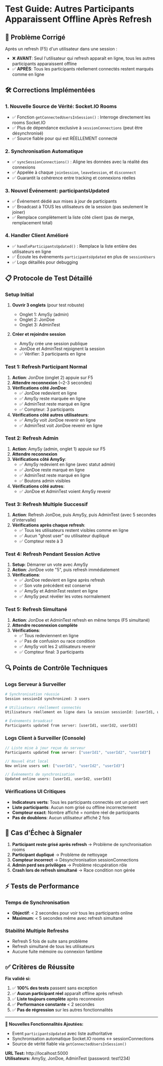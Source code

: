 # Test Guide: Autres Participants Apparaissent Offline Après Refresh

## 🎯 Problème Corrigé
Après un refresh (F5) d'un utilisateur dans une session :
- ❌ **AVANT**: Seul l'utilisateur qui refresh apparaît en ligne, tous les autres participants apparaissent offline
- ✅ **APRÈS**: Tous les participants réellement connectés restent marqués comme en ligne

## 🛠️ Corrections Implémentées

### 1. **Nouvelle Source de Vérité: Socket.IO Rooms**
- ✅ Fonction `getConnectedUsersInSession()` : Interroge directement les rooms Socket.IO
- ✅ Plus de dépendance exclusive à `sessionConnections` (peut être désynchronisé)
- ✅ Source fiable pour qui est RÉELLEMENT connecté

### 2. **Synchronisation Automatique**
- ✅ `syncSessionConnections()` : Aligne les données avec la réalité des connexions
- ✅ Appelée à chaque `joinSession`, `leaveSession`, et `disconnect`
- ✅ Guarantit la cohérence entre tracking et connexions réelles

### 3. **Nouvel Événement: participantsUpdated**
- ✅ Événement dédié aux mises à jour de participants
- ✅ Broadcast à TOUS les utilisateurs de la session (pas seulement le joiner)
- ✅ Remplace complètement la liste côté client (pas de merge, remplacement total)

### 4. **Handler Client Amélioré**
- ✅ `handleParticipantsUpdated()` : Remplace la liste entière des utilisateurs en ligne
- ✅ Écoute les événements `participantsUpdated` en plus de `sessionUsers`
- ✅ Logs détaillés pour debugging

## 📋 Protocole de Test Détaillé

### Setup Initial
1. **Ouvrir 3 onglets** (pour test robuste)
   - Onglet 1: AmySy (admin)
   - Onglet 2: JonDoe  
   - Onglet 3: AdminTest

2. **Créer et rejoindre session**
   - AmySy crée une session publique
   - JonDoe et AdminTest rejoignent la session
   - ✅ Vérifier: 3 participants en ligne

### Test 1: Refresh Participant Normal
1. **Action**: JonDoe (onglet 2) appuie sur F5
2. **Attendre reconnexion** (~2-3 secondes)
3. **Vérifications côté JonDoe**:
   - ✅ JonDoe redevient en ligne
   - ✅ AmySy reste marquée en ligne  
   - ✅ AdminTest reste marqué en ligne
   - ✅ Compteur: 3 participants
4. **Vérifications côté autres utilisateurs**:
   - ✅ AmySy voit JonDoe revenir en ligne
   - ✅ AdminTest voit JonDoe revenir en ligne

### Test 2: Refresh Admin
1. **Action**: AmySy (admin, onglet 1) appuie sur F5
2. **Attendre reconnexion**
3. **Vérifications côté AmySy**:
   - ✅ AmySy redevient en ligne (avec statut admin)
   - ✅ JonDoe reste marqué en ligne
   - ✅ AdminTest reste marqué en ligne
   - ✅ Boutons admin visibles
4. **Vérifications côté autres**:
   - ✅ JonDoe et AdminTest voient AmySy revenir

### Test 3: Refresh Multiple Successif
1. **Action**: Refresh JonDoe, puis AmySy, puis AdminTest (avec 5 secondes d'intervalle)
2. **Vérifications après chaque refresh**:
   - ✅ Tous les utilisateurs restent visibles comme en ligne
   - ✅ Aucun "ghost user" ou utilisateur dupliqué
   - ✅ Compteur reste à 3

### Test 4: Refresh Pendant Session Active
1. **Setup**: Démarrer un vote avec AmySy
2. **Action**: JonDoe vote "5", puis refresh immédiatement
3. **Vérifications**:
   - ✅ JonDoe redevient en ligne après refresh
   - ✅ Son vote précédent est conservé
   - ✅ AmySy et AdminTest restent en ligne
   - ✅ AmySy peut révéler les votes normalement

### Test 5: Refresh Simultané
1. **Action**: JonDoe et AdminTest refresh en même temps (F5 simultané)
2. **Attendre reconnexion complète**
3. **Vérifications**:
   - ✅ Tous redeviennent en ligne
   - ✅ Pas de confusion ou race condition
   - ✅ AmySy voit les 2 utilisateurs revenir
   - ✅ Compteur final: 3 participants

## 🔍 Points de Contrôle Techniques

### Logs Serveur à Surveiller
```bash
# Synchronisation réussie
Session sessionId synchronized: 3 users

# Utilisateurs réellement connectés
Utilisateurs réellement en ligne dans la session sessionId: [userId1, userId2, userId3]

# Événements broadcast
Participants updated from server: [userId1, userId2, userId3]
```

### Logs Client à Surveiller (Console)
```javascript
// Liste mise à jour reçue du serveur
Participants updated from server: ["userId1", "userId2", "userId3"]

// Nouvel état local
New online users set: ["userId1", "userId2", "userId3"]

// Événements de synchronisation
Updated online users: [userId1, userId2, userId3]
```

### Vérifications UI Critiques
- **Indicateurs verts**: Tous les participants connectés ont un point vert
- **Liste participants**: Aucun nom grisé ou offline incorrectement
- **Compteur exact**: Nombre affiché = nombre réel de participants
- **Pas de doublons**: Aucun utilisateur affiché 2 fois

## 🚨 Cas d'Échec à Signaler

1. **Participant reste grisé après refresh** → Problème de synchronisation rooms
2. **Participant dupliqué** → Problème de nettoyage
3. **Compteur incorrect** → Désynchronisation sessionConnections
4. **Admin perd ses privilèges** → Problème récupération rôle
5. **Crash lors de refresh simultané** → Race condition non gérée

## ⚡ Tests de Performance

### Temps de Synchronisation
- **Objectif**: < 2 secondes pour voir tous les participants online
- **Maximum**: < 5 secondes même avec refresh simultané

### Stabilité Multiple Refreshs
- Refresh 5 fois de suite sans problème
- Refresh simultané de tous les utilisateurs
- Aucune fuite mémoire ou connexion fantôme

## ✅ Critères de Réussite

**Fix validé si:**
1. ✅ **100% des tests** passent sans exception
2. ✅ **Aucun participant réel** apparaît offline après refresh
3. ✅ **Liste toujours complète** après reconnexion
4. ✅ **Performance constante** < 2 secondes
5. ✅ **Pas de régression** sur les autres fonctionnalités

---

**🔧 Nouvelles Fonctionnalités Ajoutées:**
- Event `participantsUpdated` avec liste authoritative
- Synchronisation automatique Socket.IO rooms ↔ sessionConnections  
- Source de vérité fiable via `getConnectedUsersInSession()`

**URL Test:** http://localhost:5000  
**Utilisateurs:** AmySy, JonDoe, AdminTest (password: test1234) 